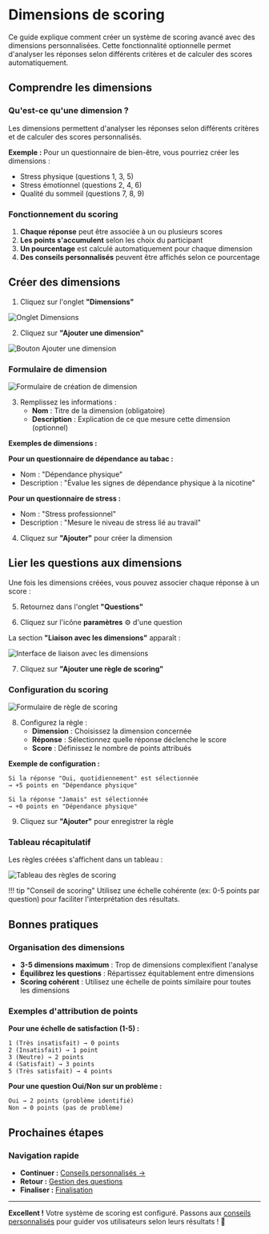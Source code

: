 # Dimensions de scoring

Ce guide explique comment créer un système de scoring avancé avec des dimensions personnalisées. Cette fonctionnalité optionnelle permet d'analyser les réponses selon différents critères et de calculer des scores automatiquement.

## Comprendre les dimensions

### Qu'est-ce qu'une dimension ?

Les dimensions permettent d'analyser les réponses selon différents critères et de calculer des scores personnalisés.

**Exemple :** Pour un questionnaire de bien-être, vous pourriez créer les dimensions :  
- Stress physique (questions 1, 3, 5)  
- Stress émotionnel (questions 2, 4, 6)  
- Qualité du sommeil (questions 7, 8, 9)  

### Fonctionnement du scoring

1. **Chaque réponse** peut être associée à un ou plusieurs scores
2. **Les points s'accumulent** selon les choix du participant
3. **Un pourcentage** est calculé automatiquement pour chaque dimension
4. **Des conseils personnalisés** peuvent être affichés selon ce pourcentage

## Créer des dimensions

1. Cliquez sur l'onglet **"Dimensions"**

<img src="/screenshots/creation-questionnaires/15-dimensions-tab.png" alt="Onglet Dimensions" class="large">

2. Cliquez sur **"Ajouter une dimension"**

<img src="/screenshots/creation-questionnaires/16-add-dimension.png" alt="Bouton Ajouter une dimension" class="medium">

### Formulaire de dimension

<img src="/screenshots/creation-questionnaires/17-dimension-form.png" alt="Formulaire de création de dimension" class="large">

3. Remplissez les informations :
   - **Nom** : Titre de la dimension (obligatoire)
   - **Description** : Explication de ce que mesure cette dimension (optionnel)

**Exemples de dimensions :**

**Pour un questionnaire de dépendance au tabac :**  
- Nom : "Dépendance physique"  
- Description : "Évalue les signes de dépendance physique à la nicotine"  

**Pour un questionnaire de stress :**  
- Nom : "Stress professionnel"  
- Description : "Mesure le niveau de stress lié au travail"  

4. Cliquez sur **"Ajouter"** pour créer la dimension

## Lier les questions aux dimensions

Une fois les dimensions créées, vous pouvez associer chaque réponse à un score :

5. Retournez dans l'onglet **"Questions"**

6. Cliquez sur l'icône **paramètres** ⚙️ d'une question

La section **"Liaison avec les dimensions"** apparaît :

<img src="/screenshots/creation-questionnaires/18-dimension-linking.png" alt="Interface de liaison avec les dimensions" class="large">

7. Cliquez sur **"Ajouter une règle de scoring"**

### Configuration du scoring

<img src="/screenshots/creation-questionnaires/19-scoring-form.png" alt="Formulaire de règle de scoring" class="large">

8. Configurez la règle :
   - **Dimension** : Choisissez la dimension concernée
   - **Réponse** : Sélectionnez quelle réponse déclenche le score
   - **Score** : Définissez le nombre de points attribués

**Exemple de configuration :**
```
Si la réponse "Oui, quotidiennement" est sélectionnée 
→ +5 points en "Dépendance physique"

Si la réponse "Jamais" est sélectionnée 
→ +0 points en "Dépendance physique"
```

9. Cliquez sur **"Ajouter"** pour enregistrer la règle

### Tableau récapitulatif

Les règles créées s'affichent dans un tableau :

<img src="/screenshots/creation-questionnaires/20-scoring-rules-table.png" alt="Tableau des règles de scoring" class="large">

!!! tip "Conseil de scoring"
    Utilisez une échelle cohérente (ex: 0-5 points par question) pour faciliter l'interprétation des résultats.

## Bonnes pratiques

### Organisation des dimensions

- **3-5 dimensions maximum** : Trop de dimensions complexifient l'analyse
- **Équilibrez les questions** : Répartissez équitablement entre dimensions
- **Scoring cohérent** : Utilisez une échelle de points similaire pour toutes les dimensions

### Exemples d'attribution de points

**Pour une échelle de satisfaction (1-5) :**
```
1 (Très insatisfait) → 0 points
2 (Insatisfait) → 1 point
3 (Neutre) → 2 points
4 (Satisfait) → 3 points
5 (Très satisfait) → 4 points
```

**Pour une question Oui/Non sur un problème :**
```
Oui → 2 points (problème identifié)
Non → 0 points (pas de problème)
```

## Prochaines étapes

### Navigation rapide

- **Continuer :** [Conseils personnalisés →](04-conseils.md)
- **Retour :** [Gestion des questions](02-questions.md)
- **Finaliser :** [Finalisation](05-finalisation.md)

---

**Excellent !** Votre système de scoring est configuré. Passons aux [conseils personnalisés](04-conseils.md) pour guider vos utilisateurs selon leurs résultats ! 🎯